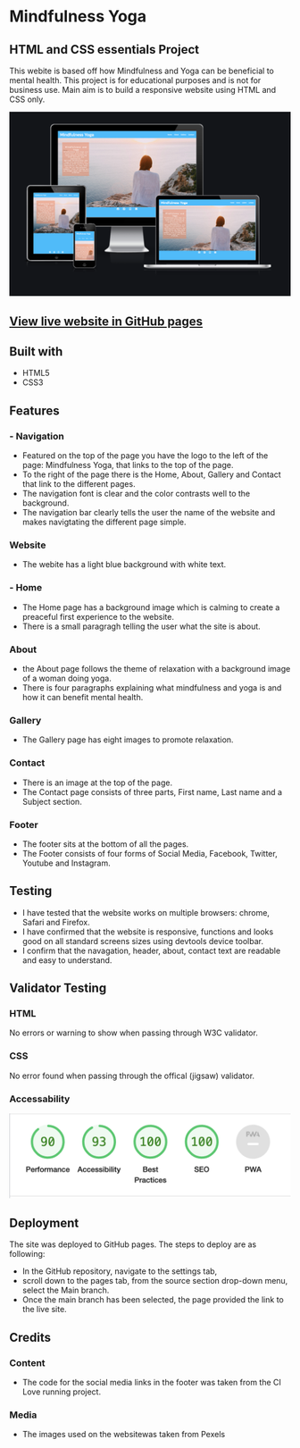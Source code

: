 # Mindfulness Yoga

## HTML and CSS essentials Project

This webite is based off how Mindfulness and Yoga can be beneficial to mental health. 
This project is for educational purposes and is not for business use.
Main aim is to build a responsive website using HTML and CSS only.

![Am I Responsive](assets/images/Screenshot%202022-05-30%20at%2016.05.59.png)

## [View live website in GitHub pages](https://kevtaylor1990.github.io/Project-1/)

## Built with

- HTML5
- CSS3

## Features

### - Navigation
* Featured on the top of the page you have the logo to the left of the page: Mindfulness Yoga, that links to the top  of the page.
* To the right of the page there is the Home, About, Gallery and Contact that link to the different pages.
* The navigation font is clear and the color contrasts well to the background.
* The navigation bar clearly tells the user the name of the website and makes navigtating the different page simple.

### Website 
* The webite has a light blue background with white text.

### - Home
* The Home page has a background image which is calming to create a preaceful first experience to the website.
* There is a small paragragh telling the user what the site is about.

### About
* the About page follows the theme of relaxation with a background image of a woman doing yoga.
* There is four paragraphs explaining what mindfulness and yoga is and how it can benefit mental health.

### Gallery
* The Gallery page has eight images to promote relaxation. 

### Contact
* There is an image at the top of the page.
* The  Contact page consists of three parts, First name, Last name and a Subject section.

### Footer
* The footer sits at the bottom of all the pages.
* The Footer consists of four forms of Social Media, Facebook, Twitter, Youtube and Instagram.

## Testing 
* I have tested that the website works on multiple browsers: chrome, Safari and Firefox.
* I have confirmed that the website is responsive, functions and looks good on all standard screens sizes using devtools device toolbar.
* I confirm that the navagation, header, about, contact text are readable and easy to understand.

## Validator Testing

### HTML
No errors or warning to show when passing through W3C validator.

### CSS 
No error found when passing through the offical (jigsaw) validator.

### Accessability
![](assets/images/Screenshot%202022-05-30%20at%2015.45.37.png)

## Deployment
The site was deployed to GitHub pages. The steps to deploy are as following:
- In the GitHub repository, navigate to the settings tab,
- scroll down to the pages tab, from the source section drop-down menu, select the Main branch.
- Once the main branch has been selected, the page provided the link to the live site.

## Credits

### Content 
* The code for the social media links in the footer was taken from the CI Love running project.

### Media
* The images used on the websitewas taken from Pexels